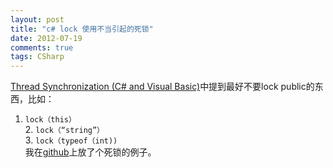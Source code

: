 ```yaml
---
layout: post
title: "c# lock 使用不当引起的死锁"
date: 2012-07-19
comments: true
tags: CSharp
---
```

[Thread Synchronization (C# and Visual Basic)](http://msdn.microsoft.com/en-us/library/ms173179%28v=vs.110%29.aspx)中提到最好不要lock public的东西，比如：

1. `lock（this）`<br />2. `lock（“string”）`<br />3. `lock（typeof（int))`<br />我在<a href="https://github.com/fresky/DeadLock">github</a>上放了个死锁的例子。<br />